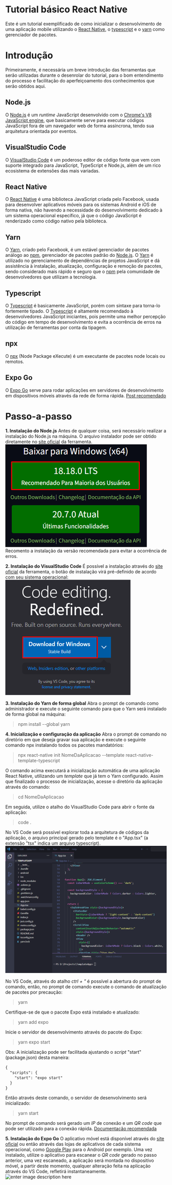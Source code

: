 
# Tutorial básico React Native
Este é um tutorial exemplificado de como inicializar o desenvolvimento de uma aplicação mobile utilizando o [React Native](https://reactnative.dev), o [typescript](https://www.typescriptlang.org) e o [yarn](https://yarnpkg.com) como gerenciador de pacotes.

# Introdução 
Primeiramente, é necessária um breve introdução das ferramentas que serão utilizadas durante o desenrolar do tutorial, para o bom entendimento do processo e facilitação do aperfeiçoamento dos conhecimentos que serão  obtidos aqui.

## Node.js
O [Node.js](https://nodejs.org/pt-br) é um *runtime* JavaScript desenvolvido com o [Chrome's V8 JavaScript engine](https://v8.dev/), que basicamente serve para executar códigos JavaScript fora de um navegador web de forma assíncrona, tendo sua arquitetura orientada por eventos.

## VisualStudio Code
O [VisualStudio Code](https://code.visualstudio.com) é um poderoso editor de código fonte que vem com suporte integrado para JavaScript, TypeScript e Node.js, além de um rico ecosistema de extensões das mais variadas.

## React Native
O [React Native](https://reactnative.dev) é uma biblioteca JavaScript criada pelo Facebook, usada para desenvolver aplicativos móveis para os sistemas Android e iOS de forma nativa, não havendo a necessidade do desenvolvimento dedicado à um sistema operacional específico, já que o código JavaScript é renderizado como código nativo pela biblioteca.

## Yarn
O [Yarn](https://yarnpkg.com), criado pelo Facebook, é um estável gerenciador de pacotes análogo ao [npm](https://www.npmjs.com), gerenciador de pacotes padrão do [Node.js](https://nodejs.org/pt-br). O [Yarn](https://yarnpkg.com) é utilizado no gerenciamento de dependências de projetos JavaScript e dá assistência à instalação, atualização, configuração e remoção de pacotes, sendo considerado mais rápido e seguro que o [npm](https://www.npmjs.com) pela comunidade de desenvolvedores que utilizam a tecnologia.

## Typescript
O [Typescript](https://www.typescriptlang.org) é basicamente JavaScript, porém com sintaxe para torna-lo fortemente tipado. O [Typescript](https://www.typescriptlang.org) é altamente recomendado à desenvolvedores JavaScript iniciantes, pois permite uma melhor percepção do código em tempo de desenvolvimento e evita a ocorrência de erros na utilização de ferramentas por conta da tipagem.

## npx
O [npx](https://docs.npmjs.com/cli/v7/commands/npx) (Node Package eXecute) é um executante de pacotes node locais ou remotos.

## Expo Go
O [Expo Go](https://expo.dev/client) serve para rodar aplicações em servidores de desenvolvimento em dispositivos móveis através da rede de forma rápida.
[Post recomendado](https://blog.rocketseat.com.br/expo-react-native/)

# Passo-a-passo
 **1. Instalação do Node.js**
Antes de qualquer coisa, será necessário realizar a instalação do Node.js na máquina. O arquivo instalador pode ser obtido diretamente no [site oficial](https://nodejs.org/pt-br) da ferramenta.
![Botão de instalação do Node.js no site oficial](https://github.com/hiagoindalecio/TemplateApp/blob/main/Node.png?raw=true)
Recomento a instalação da versão recomendada para evitar a ocorrência de erros.

**2. Instalação do VisualStudio Code**
É possível a instalação através do [site oficial](https://code.visualstudio.com) da ferramenta, o botão de instalação virá pré-definido de acordo com seu sistema operacional:
![enter image description here](https://github.com/hiagoindalecio/TemplateApp/blob/main/VsCode.png?raw=true)

**3. Instalação do Yarn de forma global**
Abra o prompt de comando como administrador e execute o seguinte comando para que o Yarn será instalado de forma global na máquina:
> npm install --global yarn

**4. Inicialização e configuração da aplicação**
Abra o prompt de comando no diretório em que deseja gravar sua aplicação e execute o seguinte comando npx instalando todos os pacotes mandatórios:
> npx react-native init NomeDaAplicacao --template react-native-template-typescript

O comando acima executará a inicialização automática de uma aplicação React Native, utilizando um *template* que já tem o Yarn configurado. Assim que finalizado o processo de inicialização, acesse o diretório da aplicação através do comando:
> cd NomeDaAplicacao

Em seguida, utilize o atalho do VisualStudio Code para abrir o fonte da aplicação:
> code .

No VS Code será possível explorar toda a arquitetura de códigos da aplicação, o arquivo principal gerado pelo template é o "App.tsx" (a extensão "tsx" indica um arquivo typescript).
![enter image description here](https://github.com/hiagoindalecio/TemplateApp/blob/main/OpenVSCode.png?raw=true)

No VS Code, através do atalho *ctrl + "* é possível a abertura do prompt de comando, então, no prompt de comando execute o comando de atualização de pacotes por precaução:
> yarn

Certifique-se de que o pacote Expo está instalado e atualizado:
> yarn add expo

Inicie o servidor de desenvolvimento através do pacote do Expo:
> yarn expo start

Obs: A inicialização pode ser facilitada ajustando o *script* "start" (package.json) desta maneira:

    {  
	  "scripts": {  
		"start": "expo start"  
	  } 
    }

Então através deste comando, o servidor de desenvolvimento será inicializado:
> yarn start

No prompt de comando será gerado um *IP* de conexão e um *QR code* que pode ser utilizado para a conexão rápida.
[Documentação recomendada](https://reactnative.dev/docs/environment-setup?package-manager=yarn)

**5. Instalação do Expo Go**
O aplicativo móvel está disponível através do [site oficial](https://expo.dev/client) ou então através das lojas de aplicativos de cada sistema operacional, como [Google Play](https://play.google.com/store/apps/details?id=host.exp.exponent&hl=pt_BR&gl=US) para o Android por exemplo.
Uma vez instalado, utilize o aplicativo para escanear o *QR code* gerado no passo anterior, uma vez escaneado, a aplicação será montada no dispositivo móvel, a partir deste momento, qualquer alteração feita na aplicação através do VS Code, refletirá instantaneamente.
![enter image description here](https://static.expo.dev/static/images/client/expo-go-android.avif)
